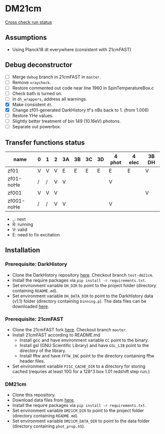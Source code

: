 # DM21cm

[Cross check run status](cross_check/xc_status.md)

## Assumptions
 - Using Planck18 dt everywhere (consistent with 21cmFAST)

## Debug deconstructor
 - [ ] Merge `debug` branch in 21cmFAST in `master`.
 - [ ] Remove `xraycheck`.
 - [ ] Restore commented out code near line 1960 in SpinTemperatureBox.c
 - [ ] Check bath is turned on.
 - [ ] In `dh_wrappers`, address all warnings.
 - [X] Make consistent `dt`.
 - [X] Change zf01-generated DarkHistory tf's nBs back to 1. (from 1.006)
 - [ ] Restore YHe values.
 - [ ] Slightly better treatment of bin 149 (10.16eV) photons.
 - [ ] Separate out powerbox.

## Transfer functions status
| name          | 0 | 1 | 2 | 3A | 3B | 3C | 3D | 4 phot | 4 elec | 3B DH |
|---------------|---|---|---|----|----|----|----|--------|--------|-------|
| zf01          | V | V | V | E  | E  | E  | E  |   E    |   E    |   V   |
| zf01-noHe     | / | / | V | V  |    |    |    |   V    |        |       |
| zf001         | V | V | V |    |    |    |    |        |        |   V   |
| zf001-noHe    | / | / | V | V  |    |    |    |   V    |        |       |

- _: next
- R: running
- V: valid
- E: need to fix excitation


## Installation

### Prerequisite: DarkHistory
- Clone the DarkHistory repository [here](https://github.com/hongwanliu/DarkHistory/tree/test-dm21cm). Checkout branch `test-dm21cm`.
- Install the require packages via `pip install -r requirements.txt`.
- Set environment variable `DH_DIR` to point to the project folder (directory containing `README.md`).
- Set environment variable `DH_DATA_DIR` to point to the DarkHistory data (v1.1) folder (directory containing `binning.p`). The data files can be downloaded [here](https://zenodo.org/records/6819310).

### Prerequisite: 21cmFAST
- Clone the 21cmFAST fork [here](https://github.com/joshwfoster/21cmFAST). Checkout branch `master`.
- Install 21cmFAST according to README.md
  - Install gcc and have environment variable `CC` point to the binary.
  - Install gsl (GNU Scientific Library) and have `GSL_LIB` point to the directory of the library.
  - Install fftw and have `FFTW_INC` point to the directory containing fftw header files.
- Set environment variable `P21C_CACHE_DIR` to a directory for storing cached (requries at least 10G for a 128^3 box 1.01 redshift step run.)

### DM21cm
- Clone this repository.
- Download data files from [here]().
- Install the require packages via `pip install -r requirements.txt`.
- Set environment variable `DM21CM_DIR` to point to the project folder (directory containing `README.md`).
- Set environment variable `DM21CM_DATA_DIR` to point to the data folder (directory containing `phot_prop.h5`).